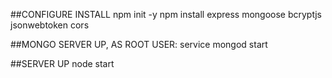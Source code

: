 ##CONFIGURE INSTALL
npm init -y
npm install express mongoose bcryptjs jsonwebtoken cors

##MONGO SERVER UP, AS ROOT USER:
service mongod start

##SERVER UP
node start
